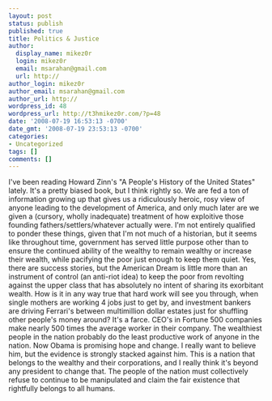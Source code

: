 ```yaml
---
layout: post
status: publish
published: true
title: Politics & Justice
author:
  display_name: mikez0r
  login: mikez0r
  email: msarahan@gmail.com
  url: http://
author_login: mikez0r
author_email: msarahan@gmail.com
author_url: http://
wordpress_id: 48
wordpress_url: http://t3hmikez0r.com/?p=48
date: '2008-07-19 16:53:13 -0700'
date_gmt: '2008-07-19 23:53:13 -0700'
categories:
- Uncategorized
tags: []
comments: []
---
```

<p>I've been reading Howard Zinn's "A People's History of the United States" lately. It's a pretty biased book, but I think rightly so. We are fed a ton of information growing up that gives us a ridiculously heroic, rosy view of anyone leading to the development of America, and only much later are we given a (cursory, wholly inadequate) treatment of how exploitive those founding fathers/settlers/whatever actually were. I'm not entirely qualified to ponder these things, given that I'm not much of a historian, but it seems like throughout time, government has served little purpose other than to ensure the continued ability of the wealthy to remain wealthy or increase their wealth, while pacifying the poor just enough to keep them quiet. Yes, there are success stories, but the American Dream is little more than an instrument of control (an anti-riot idea) to keep the poor from revolting against the upper class that has absolutely no intent of sharing its exorbitant wealth. How is it in any way true that hard work will see you through, when single mothers are working 4 jobs just to get by, and investment bankers are driving Ferrari's between multimillion dollar estates just for shuffling other people's money around? It's a farce. CEO's in Fortune 500 companies make nearly 500 times the average worker in their company. The wealthiest people in the nation probably do the least productive work of anyone in the nation. Now Obama is promising hope and change. I really want to believe him, but the evidence is strongly stacked against him. This is a nation that belongs to the wealthy and their corporations, and I really think it's beyond any president to change that. The people of the nation must collectively refuse to continue to be manipulated and claim the fair existence that rightfully belongs to all humans.</p>
